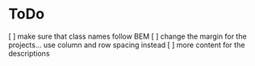 # ToDo

[ ] make sure that class names follow BEM
[ ] change the margin for the projects... use column and row spacing instead
[ ] more content for the descriptions
